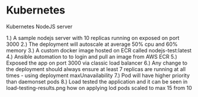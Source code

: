 # Kubernetes
Kubernetes NodeJS server

1.) A sample nodejs server with 10 replicas running on exposed on port 3000
2.) The deployment will autoscale at average 50% cpu and 60% memory
3.) A custom docker image hosted on ECR called nodejs-test:latest
4.) Ansible automation to to login and pull an image from AWS ECR 
5.) Exposed the app on port 3000 via classic load balancer
6.) Any change to the deployment should always ensure at least 7 replicas are running at all times - using deployment maxUnavailability
7.) Pod will have higher priority than daemonset pods
8.) Load tested the application and it can be seen in load-testing-results.png how on applying lod pods scaled to max 15 from 10

